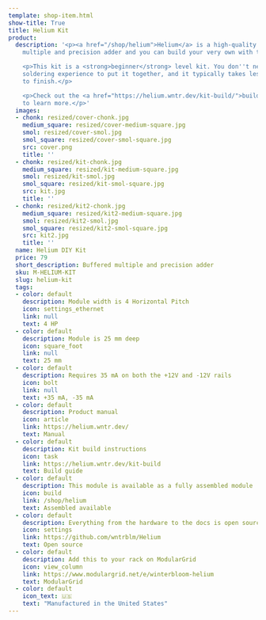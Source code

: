 ```yaml
---
template: shop-item.html
show-title: True
title: Helium Kit
product:
  description: '<p><a href="/shop/helium">Helium</a> is a high-quality precision buffered
    multiple and precision adder and you can build your very own with this DIY kit!</p>

    <p>This kit is a <strong>beginner</strong> level kit. You don''t need any prior
    soldering experience to put it together, and it typically takes less than an hour
    to finish.</p>

    <p>Check out the <a href="https://helium.wntr.dev/kit-build/">build guide</a>
    to learn more.</p>'
  images:
  - chonk: resized/cover-chonk.jpg
    medium_square: resized/cover-medium-square.jpg
    smol: resized/cover-smol.jpg
    smol_square: resized/cover-smol-square.jpg
    src: cover.png
    title: ''
  - chonk: resized/kit-chonk.jpg
    medium_square: resized/kit-medium-square.jpg
    smol: resized/kit-smol.jpg
    smol_square: resized/kit-smol-square.jpg
    src: kit.jpg
    title: ''
  - chonk: resized/kit2-chonk.jpg
    medium_square: resized/kit2-medium-square.jpg
    smol: resized/kit2-smol.jpg
    smol_square: resized/kit2-smol-square.jpg
    src: kit2.jpg
    title: ''
  name: Helium DIY Kit
  price: 79
  short_description: Buffered multiple and precision adder
  sku: M-HELIUM-KIT
  slug: helium-kit
  tags:
  - color: default
    description: Module width is 4 Horizontal Pitch
    icon: settings_ethernet
    link: null
    text: 4 HP
  - color: default
    description: Module is 25 mm deep
    icon: square_foot
    link: null
    text: 25 mm
  - color: default
    description: Requires 35 mA on both the +12V and -12V rails
    icon: bolt
    link: null
    text: +35 mA, -35 mA
  - color: default
    description: Product manual
    icon: article
    link: https://helium.wntr.dev/
    text: Manual
  - color: default
    description: Kit build instructions
    icon: task
    link: https://helium.wntr.dev/kit-build
    text: Build guide
  - color: default
    description: This module is available as a fully assembled module
    icon: build
    link: /shop/helium
    text: Assembled available
  - color: default
    description: Everything from the hardware to the docs is open source
    icon: settings
    link: https://github.com/wntrblm/Helium
    text: Open source
  - color: default
    description: Add this to your rack on ModularGrid
    icon: view_column
    link: https://www.modulargrid.net/e/winterbloom-helium
    text: ModularGrid
  - color: default
    icon_text: 🇺🇸
    text: "Manufactured in the United States"
---
```

